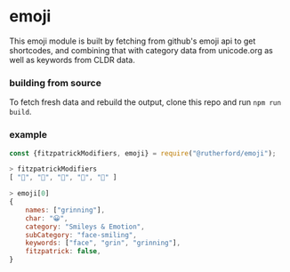 # emoji
This emoji module is built by fetching from github's emoji api to get shortcodes,
and combining that with category data from unicode.org as well as keywords from CLDR data.

### building from source
To fetch fresh data and rebuild the output, clone this repo and run `npm run build`.

### example
```js
const {fitzpatrickModifiers, emoji} = require("@rutherford/emoji");

> fitzpatrickModifiers
[ "🏻", "🏼", "🏽", "🏾", "🏿" ]

> emoji[0]
{
	names: ["grinning"],
	char: "😀",
	category: "Smileys & Emotion",
	subCategory: "face-smiling",
	keywords: ["face", "grin", "grinning"],
	fitzpatrick: false,
}
```
